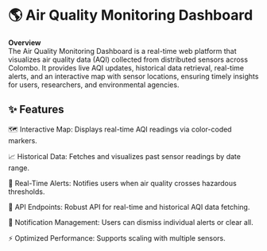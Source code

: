 <h1>🌎 Air Quality Monitoring Dashboard</h1>
<b>Overview</b><br>
The Air Quality Monitoring Dashboard is a real-time web platform that visualizes air quality data (AQI) collected from distributed sensors across Colombo.
It provides live AQI updates, historical data retrieval, real-time alerts, and an interactive map with sensor locations, ensuring timely insights for users, researchers, and environmental agencies.

<br>
<h2>✨ Features</h2>



🗺️ Interactive Map: Displays real-time AQI readings via color-coded markers.

📈 Historical Data: Fetches and visualizes past sensor readings by date range.

🔔 Real-Time Alerts: Notifies users when air quality crosses hazardous thresholds.

📂 API Endpoints: Robust API for real-time and historical AQI data fetching.

🧹 Notification Management: Users can dismiss individual alerts or clear all.

⚡ Optimized Performance: Supports scaling with multiple sensors.

<br>
